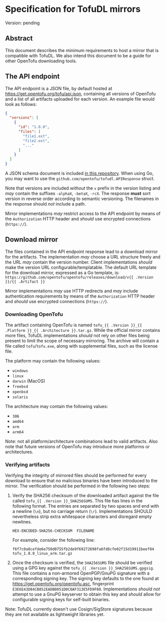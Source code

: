 # Specification for TofuDL mirrors

Version: pending

## Abstract

This document describes the minimum requirements to host a mirror that is compatible with TofuDL. We also intend this document to be a guide for other OpenTofu downloading tools. 

## The API endpoint

The API endpoint is a JSON file, by default hosted at https://get.opentofu.org/tofu/api.json, containing all versions of OpenTofu and a list of all artifacts uploaded for each version. An example file would look as follows:

```json
{
  "versions": [
    {
      "id": "1.8.0",
      "files": [
        "file1.ext",
        "file2.ext",
        "..."
      ]
    }
  ]
}
```

A JSON schema document is included [in this repository](https://github.com/opentofu/tofudl/blob/main/api.schema.json). When using Go, you may want to use the `github.com/opentofu/tofudl.APIResponse` struct.

Note that versions are included *without* the `v` prefix in the version listing and *may* contain the suffixes `-alphaX`, `-betaX`, `-rcX`. The response **must** sort version in reverse order according to semantic versioning. The filenames in the response should *not* include a path.

Mirror implementations *may* restrict access to the API endpoint by means of the `Authorization` HTTP header and *should* use encrypted connections (`https://`).

## Download mirror

The files contained in the API endpoint response lead to a download mirror for the artifacts. The implementation *may* choose a URL structure freely and the URL *may* contain the version number. Client implementations *should* make the version URL configurable/templatable. The default URL template for the download mirror, expressed as a Go template, is: `https://github.com/opentofu/opentofu/releases/download/v{{ .Version }}/{{ .Artifact }}`

Mirror implementations *may* use HTTP redirects and *may* include authentication requirements by means of the `Authorization` HTTP header and *should* use encrypted connections (`https://`). 

### Downloading OpenTofu

The artifact containing OpenTofu is named `tofu_{{ .Version }}_{{ .Platform }}_{{ .Architecture }}.tar.gz`. While the official mirror contains more files, TofuDL implementations *should* not rely on other files being present to limit the scope of necessary mirroring. The archive will contain a file called `tofu`/`tofu.exe`, along with supplemental files, such as the license file.

The platform may contain the following values:

- `windows`
- `linux`
- `darwin` (MacOS)
- `freebsd`
- `openbsd`
- `solaris`

The architecture may contain the following values:

- `386`
- `amd64`
- `arm`
- `arm64`

Note: not all platform/architecture combinations lead to valid artifacts. Also note that future versions of OpenTofu may introduce more platforms or architectures.

### Verifying artifacts

Verifying the integrity of mirrored files should be performed for every download to ensure that no malicious binaries have been introduced to the mirror. The verification should be performed in the following two steps:

1. Verify the SHA256 checksum of the downloaded artifact against the file called `tofu_{{ .Version }}_SHA256SUMS`. This file has lines in the following format. The entries are separated by two spaces and end with a newline (`\n`), but no carriage return (`\r`). Implementations SHOULD nevertheless strip extra whitespace characters and disregard empty newlines.
   ```
   HEX-ENCODED-SHA256-CHECKSUM  FILENAME
   ```
   For example, consider the following line:
   ```
   f6f7c0a8cefde6e750d0755fb2de9f69272698fa6fd8cfe02f15d19911beef84  tofu_1.8.0_linux_arm.tar.gz
   ```
2. Once the checksum is verified, the `SHA256SUMS` file should be verified using a GPG key against the `tofu_{{ .Version }}_SHA256SUMS.gpgsig`. This file contains a non-armored OpenPGP/GnuPG signature with a corresponding signing key. The signing key defaults to the one found at https://get.opentofu.org/opentofu.asc, fingerprint `E3E6E43D84CB852EADB0051D0C0AF313E5FD9F80`. Implementations *should not* attempt to use a GnuPG keyserver to obtain this key and *should* allow for configurable signing keys for self-built binaries.

Note: TofuDL currently doesn't use Cosign/SigStore signatures because they are not available as lightweight libraries yet.

